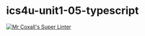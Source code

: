 # ics4u-unit1-05-typescript

[![Mr Coxall's Super Linter](https://github.com/lily-liu-17/ics4u-unit1-05-typescript/workflows/Mr%20Coxall's%20Super%20Linter/badge.svg)](https://github.com/lily-liu-17/ics4u-unit1-05-typescript/actions/)
